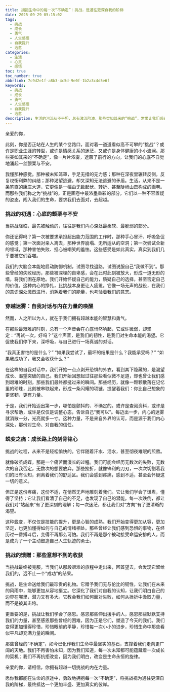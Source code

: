 ```yaml
---
title: 拥抱生命中的每一次“不确定”：挑战，是通往更深自我的阶梯
date: 2025-09-29 05:15:02
tags:
  - 挑战
  - 成长
  - 勇气
  - 人生感悟
  - 自我提升
  - 治愈
categories:
  - 生活
  - 心灵
  - 感悟
toc: true
toc_number: true
abbrlink: 7c9d2e1f-a8b3-4c5d-9e0f-1b2a3c4d5e6f
keywords:
  - 挑战
  - 成长
  - 勇气
  - 人生感悟
  - 自我提升
  - 治愈
description: 生活的河流从不平坦，总有激流险滩，那些突如其来的“挑战”，常常让我们感到无所适从。但正是这些看似艰难的时刻，雕刻着我们的韧性，磨砺着我们的心智，最终引领我们走向一个更广阔、更真实的自我。这篇文章，想与你一同感受挑战带来的心路历程，从最初的颤栗不安，到最终的蜕变与收获，愿我们都能在其中找到前行的力量。
---
```


亲爱的你，

此刻，你是否正站在人生的某个岔路口，面对着一道道看似高不可攀的“挑战”？或许是职业生涯的转型，或许是情感关系的迷茫，又或许是身体健康的小小波澜。那些突如其来的“不确定”，像一片片浓雾，遮蔽了前行的方向，让我们的心底不自觉地涌起一丝颤栗与不安。

我懂那种感觉。那种被未知笼罩，手足无措的无力感；那种在深夜里辗转反侧，反复权衡利弊的纠结；那种渴望逃避，却又深知无法逃避的矛盾。生活，从来不是一条笔直的康庄大道，它更像是一幅由无数起伏、转折、甚至陡峭山峦构成的画卷。而那些我们称之为“挑战”的，正是画卷中最浓墨重彩的部分，它们以一种不容置疑的姿态，闯入我们的生命，要求我们去面对，去超越。

### 挑战的初遇：心底的颤栗与不安

当挑战降临，最先被触动的，往往是我们内心深处最柔软、最脆弱的部分。

你还记得吗？第一次被要求承担超出能力范围的工作时，那种手心冒汗、呼吸急促的感觉；第一次面对亲人离去，那种世界崩塌、无所适从的空洞；第一次尝试全新的领域，那种害怕失败、担心被嘲笑的羞怯。这些感受是如此真实，真实到我们几乎要被它们吞噬。

我们的大脑会本能地启动防御机制，试图寻找退路，试图说服自己“我做不到”。那些曾经的失败经历，那些被深埋的自卑感，会在此时此刻被放大，形成一道无形的墙，将我们困在原地。我们开始怀疑自己的能力，质疑自己的选择，甚至否定自己的价值。这种内心的挣扎，比挑战本身更让人疲惫。它像一场无声的战役，在我们的意识深处激烈进行，消耗着我们的能量，也考验着我们的意志。

### 穿越迷雾：自我对话与内在力量的唤醒

然而，人之所以为人，就在于我们拥有超越本能的智慧和勇气。

在那些最艰难的时刻，总有一个声音会在心底悄然响起，它或许微弱，却坚定：“再试一次，好吗？”这个声音，是我们的韧性，是我们对生命本能的渴望。它促使我们停下来，深呼吸，与自己进行一场真诚的对话。

“我真正害怕的是什么？”
“如果我尝试了，最坏的结果是什么？我能承受吗？”
“如果我成功了，我又会收获什么？”

在这样的自我对话中，我们开始一点点剥开恐惧的外衣，看到其下隐藏的，是渴望成长、渴望突破的自己。我们开始回想起过往那些看似微不足道，却也曾让我们感到艰难的时刻，那些我们最终都挺过来的瞬间。那些经历，就像一颗颗散落在记忆里的珍珠，此刻被串联起来，形成一条闪耀的项链，提醒着我们：你比自己想象的更坚韧，更有力量。

于是，我们开始迈出第一步，哪怕是颤抖的、不确定的。或许是查阅资料，或许是寻求帮助，或许是仅仅是调整心态，告诉自己“我可以”。每迈出一步，内心的迷雾就消散一分，光亮就多一寸。这种力量，不是来自外界的认可，而是源于我们内心深处，那份对生命、对自我的信任。

### 蜕变之痛：成长路上的刻骨铭心

挑战的过程，从来不是轻松愉快的。它伴随着汗水、泪水，甚至彻夜难眠的煎熬。

就像破茧成蝶，那是一个痛苦而漫长的过程。我们可能会经历无数次的失败，无数次的自我否定，无数次的想要放弃。那些挫折，就像锋利的刀刃，一次次切割着我们的旧有认知，剥离着我们的舒适区。我们会感到疼痛，感到不适，甚至会怀疑这一切的意义。

但正是这份疼痛，这份不适，在悄然无声地雕刻着我们。它让我们学会了谦卑，懂得了坚持；它让我们看清了自己的不足，也发现了自己的潜能。每一次跌倒，都让我们对“站起来”有了更深刻的理解；每一次迷茫，都让我们对“方向”有了更清晰的渴望。

这种蜕变，不仅仅是技能的提升，更是心智的成熟。我们开始变得更加从容，更加坚定，也更加懂得如何与自己的情绪相处。那些曾经让我们感到恐惧的事物，在经历过一番搏斗后，变得不再那么可怕。我们不再是那个被动接受命运安排的人，而是成为了一个主动塑造自己人生轨迹的勇士。

### 挑战的馈赠：那些意想不到的收获

当挑战最终被克服，当我们从那段艰难的旅程中走出来，回首望去，会发现它留给我们的，远不止一个“成功”的结果。

挑战，是生命送给我们最珍贵的礼物。它赠予我们无与伦比的韧性，让我们在未来的风雨中，能够更加从容地挺立。它深化了我们对自我的认知，让我们明白自己的边界在哪里，潜力又有多大。它教会我们如何面对失败，如何从挫折中汲取力量，而不是被其击垮。

更重要的是，挑战让我们学会了感恩。感恩那些伸出援手的人，感恩那些默默支持我们的力量，甚至感恩那些曾经的困难，因为正是它们，塑造了今天的我们。我们变得更加懂得珍惜，珍惜眼前的平静，珍惜每一次小小的进步，珍惜生命中那些看似平凡却充满力量的瞬间。

那些曾经的“不确定”，如今已化作我们生命中最坚实的基石，支撑着我们走向更广阔的天地。我们不再害怕未知，因为我们知道，每一次未知都可能蕴藏着一次成长的契机；我们不再抗拒改变，因为我们明白，改变是生命永恒的旋律。

亲爱的你，请相信，你拥有超越一切挑战的内在力量。

愿你我都能在生命的旅途中，勇敢地拥抱每一次“不确定”，将挑战视为通往更深自我的阶梯，最终抵达一个更加丰盛、更加真实的彼岸。